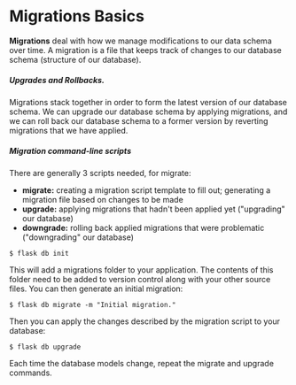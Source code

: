 # Migrations Basics
**Migrations** deal with how we manage modifications to our data schema over time. A migration is a file that keeps track of changes to our database schema (structure of our database).

##### Upgrades and Rollbacks. 
Migrations stack together in order to form the latest version of our database schema. We can upgrade our database schema by applying migrations, and we can roll back our database schema to a former version by reverting migrations that we have applied.
 
##### Migration command-line scripts
There are generally 3 scripts needed, for migrate: 
- **migrate:** creating a migration script template to fill out; generating a migration file based on changes to be made
- **upgrade:** applying migrations that hadn't been applied yet ("upgrading" our database)
- **downgrade:** rolling back applied migrations that were problematic ("downgrading" our database)
 
 
```
$ flask db init
```
This will add a migrations folder to your application. The contents of this folder need to be added to version control along with your other source files.
You can then generate an initial migration:
```
$ flask db migrate -m "Initial migration."
```
Then you can apply the changes described by the migration script to your database:
```
$ flask db upgrade
```
Each time the database models change, repeat the migrate and upgrade commands.
